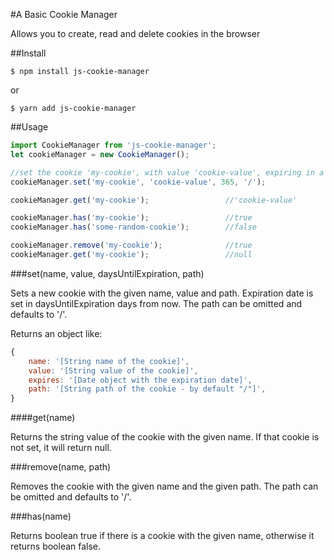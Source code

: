 #A Basic Cookie Manager

Allows you to create, read and delete cookies in the browser

##Install

``$ npm install js-cookie-manager``

or

``$ yarn add js-cookie-manager``

##Usage

```JavaScript
import CookieManager from 'js-cookie-manager';
let cookieManager = new CookieManager();

//set the cookie 'my-cookie', with value 'cookie-value', expiring in a year
cookieManager.set('my-cookie', 'cookie-value', 365, '/');

cookieManager.get('my-cookie');                 //'cookie-value'

cookieManager.has('my-cookie');                 //true
cookieManager.has('some-random-cookie');        //false

cookieManager.remove('my-cookie');              //true
cookieManager.get('my-cookie');                 //null
```

###set(name, value, daysUntilExpiration, path)

Sets a new cookie with the given name, value and path. Expiration date is set in daysUntilExpiration days from now.
The path can be omitted and defaults to '/'.

Returns an object like:

```JavaScript
{
    name: '[String name of the cookie]',
    value: '[String value of the cookie]',
    expires: '[Date object with the expiration date]',
    path: '[String path of the cookie - by default "/"]',
}
```

####get(name)

Returns the string value of the cookie with the given name. If that cookie is not set, it will return null.

###remove(name, path)

Removes the cookie with the given name and the given path. The path can be omitted and defaults to '/'.

###has(name)

Returns boolean true if there is a cookie with the given name, otherwise it returns boolean false.

